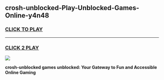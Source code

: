 
## crosh-unblocked-Play-Unblocked-Games-Online-y4n48
<h3>
<a href="https://premium76.site?title=crosh-unblocked&ref=25A">CLICK TO PLAY</a></h3>
<hr>

<h3>
<a href="https://premium76.site?title=crosh-unblocked&ref=25A">CLICK 2 PLAY</a>
  
</h3>

<a href="https://premium76.site?title=crosh-unblocked&ref=25A"><img src="https://clearcache.store/games.png"></a>


**crosh-unblocked games unblocked: Your Gateway to Fun and Accessible Online Gaming**
